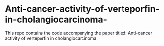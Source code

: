 # Anti-cancer-activity-of-verteporfin-in-cholangiocarcinoma-
This repo contains the code accompanying the paper titled: Anti-cancer activity of verteporfin in cholangiocarcinoma

